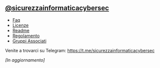 ## [@sicurezzainformaticacybersec](https://t.me/sicurezzainformaticacybersec)
- [Faq](https://github.com/AlessandroSystem/Documenti-Cybersec-Group/blob/master/Faq.md)
- [Licenze](https://github.com/Cybersec-Group/Documenti/blob/master/LICENSE)
- [Readme](https://github.com/Cybersec-Group/Documenti/blob/master/Readme.md)
- [Regolamento](https://github.com/AlessandroSystem/Documenti-Cybersec-Group/blob/master/Regolamento.md)
- [Gruppi Associati](https://github.com/AlessandroSystem/Documenti-Cybersec-Group/blob/master/Gruppi%20Associati.md)

Venite a trovarci su Telegram: https://t.me/sicurezzainformaticacybersec

*[In aggiornamento]*
